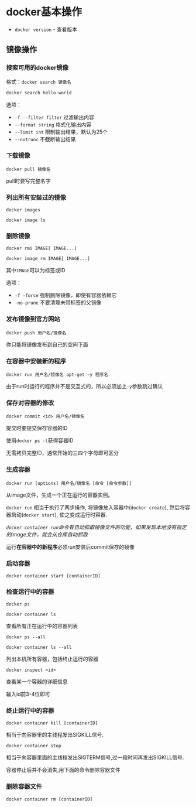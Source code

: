 # docker基本操作

- `docker version` - 查看版本




## 镜像操作

### 搜索可用的docker镜像

格式：`docker search 镜像名`

```bash
docker search hello-world
```

选项：

- `-f --filter filter` 过滤输出内容
- `--format string` 格式化输出内容
- `--limit int` 限制输出结果，默认为25个
- `--notrunc` 不截断输出结果  



### 下载镜像

`docker pull 镜像名`

pull时要写完整名字



### 列出所有安装过的镜像

`docker images`

`docker image ls`



### 删除镜像

`docker rmi IMAGE[ IMAGE...]`

`docker image rm IMAGE[ IMAGE...] `

其中`IMAGE`可以为标签或ID

选项：

- `-f -force` 强制删除镜像，即使有容器依赖它
- `-no-prune` 不要清理未带标签的父镜像



### 发布镜像到官方网站

`docker push 用户名/镜像名`

你只能将镜像发布到自己的空间下面



### 在容器中安装新的程序

`docker run 用户名/镜像名 apt-get -y 程序名`

由于run时运行的程序并不是交互式的，所以必须加上`-y`参数跳过确认



### 保存对容器的修改

`docker commit <id> 用户名/镜像名`

提交时要提交保存容器的ID

使用`docker ps -l`获得容器ID

无需拷贝完整ID，通常开始的三四个字母即可区分



### 生成容器

`docker run [options] 用户名/镜像名 [命令 [命令参数]] `

从image文件，生成一个正在运行的容器实例。

`docker run` 相当于执行了两步操作, 将镜像放入容器中(`docker create`), 然后将容器启动(`docker start`), 使之变成运行时容器.

*`docker container run`命令有自动抓取镜像文件的功能，如果发现本地没有指定的image文件，就会从仓库自动抓取*

运行**在容器中的新程序**必须run安装后commit保存的镜像



### 启动容器

`docker container start [containerID]`



### 检查运行中的容器

`docker ps` 

`docker container ls`

查看所有正在运行中的容器列表

`docker ps --all`

`docker container ls --all`

列出本机所有容器，包括终止运行的容器

`docker inspect <id>`

查看某一个容器的详细信息

输入id前3-4位即可



### 终止运行中的容器

`docker container kill [containerID]`

相当于向容器里的主线程发出SIGKILL信号.

`docker container stop`

相当于向容器里面的主线程发出SIGTERM信号,过一段时间再发出SIGKILL信号.



容器停止后并不会消失,用下面的命令删除容器文件



### 删除容器文件

`docker container rm [containerID]`



